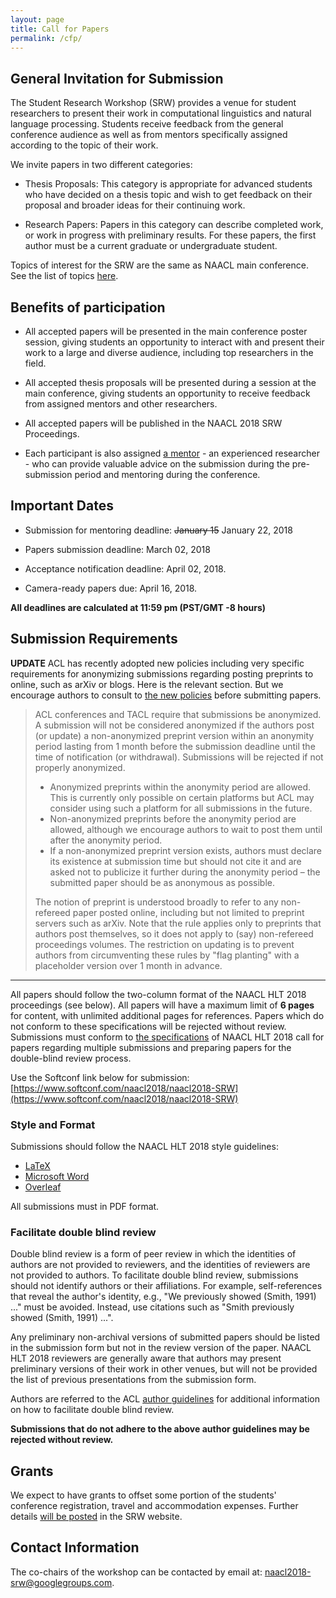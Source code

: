 ```yaml
---
layout: page
title: Call for Papers
permalink: /cfp/
---
```


## General Invitation for Submission

The Student Research Workshop (SRW) provides a venue for student researchers to present their work in computational linguistics and natural language processing. Students receive feedback from the general conference audience as well as from mentors specifically assigned according to the topic of their work.

We invite papers in two different categories:

* Thesis Proposals: This category is appropriate for advanced students who have decided on a thesis topic and wish to get feedback on their proposal and broader ideas for their continuing work.

* Research Papers: Papers in this category can describe completed work, or work in progress with preliminary results. For these papers, the first author must be a current graduate or undergraduate student.

Topics of interest for the SRW are the same as NAACL main conference. See the list of topics [here](http://naacl2018.org/call_for_paper.html).

## Benefits of participation

* All accepted papers will be presented in the main conference poster session, giving students an opportunity to interact with and present their work to a large and diverse audience, including top researchers in the field.

* All accepted thesis proposals will be presented during a session at the main conference, giving students an opportunity to receive feedback from assigned mentors and other researchers.

* All accepted papers will be published in the NAACL 2018 SRW Proceedings.

* Each participant is also assigned [a mentor](../mentoring) - an experienced researcher - who can provide valuable advice on the submission during the pre-submission period and mentoring during the conference.


## Important Dates

* Submission for mentoring deadline: ~~January 15~~ January 22, 2018

* Papers submission deadline: March 02, 2018

* Acceptance notification deadline: April 02, 2018.

* Camera-ready papers due: April 16, 2018.

**All deadlines are calculated at 11:59 pm (PST/GMT -8 hours)**

## Submission Requirements

**UPDATE** ACL has recently adopted new policies including very specific requirements for anonymizing submissions regarding posting preprints to online, such as arXiv or blogs. Here is the relevant section. But we encourage authors to consult to [the new policies](https://www.aclweb.org/portal/content/new-policies-submission-review-and-citation) before submitting papers. 

> ACL conferences and TACL require that submissions be anonymized. A submission will not be considered anonymized if the authors post (or update) a non-anonymized preprint version within an anonymity period lasting from 1 month before the submission deadline until the time of notification (or withdrawal). Submissions will be rejected if not properly anonymized.
> 
> * Anonymized preprints within the anonymity period are allowed. This is currently only possible on certain platforms but ACL may consider using such a platform for all submissions in the future.
> * Non-anonymized preprints before the anonymity period are allowed, although we encourage authors to wait to post them until after the anonymity period.
> * If a non-anonymized preprint version exists, authors must declare its existence at submission time but should not cite it and are asked not to publicize it further during the anonymity period – the submitted paper should be as anonymous as possible.
> 
> The notion of preprint is understood broadly to refer to any non-refereed paper posted online, including but not limited to preprint servers such as arXiv. Note that the rule applies only to preprints that authors post themselves, so it does not apply to (say) non-refereed proceedings volumes. The restriction on updating is to prevent authors from circumventing these rules by "flag planting" with a placeholder version over 1 month in advance.

___

All papers should follow the two-column format of the NAACL HLT 2018 proceedings (see below). All papers will have a maximum limit of **6 pages** for content, with unlimited additional pages for references. Papers which do not conform to these specifications will be rejected without review. Submissions must conform to [the specifications](http://naacl2018.org/call_for_paper.html) of NAACL HLT 2018 call for papers regarding multiple submissions and preparing papers for the double-blind review process.

Use the Softconf link below for submission: [https://www.softconf.com/naacl2018/naacl2018-SRW](https://www.softconf.com/naacl2018/naacl2018-SRW)

### Style and Format 

Submissions should follow the NAACL HLT 2018 style guidelines:

* [LaTeX](http://naacl2018.org/downloads/naaclhlt2018-latex.zip)
* [Microsoft Word](http://naacl2018.org/downloads/naaclhlt2018-word.zip)
* [Overleaf](https://www.overleaf.com/latex/templates/instructions-for-NAACL%20HLT-2018-proceedings/mbgbzpzxdkth)

All submissions must in PDF format.

### Facilitate double blind review

Double blind review is a form of peer review in which the identities of authors are not provided to reviewers, and the identities of reviewers are not provided to authors. To facilitate double blind review, submissions should not identify authors or their affiliations. For example, self-references that reveal the author's identity, e.g., "We previously showed (Smith, 1991) ..." must be avoided. Instead, use citations such as "Smith previously showed (Smith, 1991) ...".

Any preliminary non-archival versions of submitted papers should be listed in the submission form but not in the review version of the paper. NAACL HLT 2018 reviewers are generally aware that authors may present preliminary versions of their work in other venues, but will not be provided the list of previous presentations from the submission form.

Authors are referred to the ACL [author guidelines](https://www.aclweb.org/adminwiki/index.php?title=ACL_Author_Guidelines) for additional information on how to facilitate double blind review.

**Submissions that do not adhere to the above author guidelines may be rejected without review.**

## Grants

We expect to have grants to offset some portion of the students' conference registration, travel and accommodation expenses. Further details [will be posted](../travel-and-grants) in the SRW website.

## Contact Information

The co-chairs of the workshop can be contacted by email at: [naacl2018-srw@googlegroups.com](mailto:naacl2018-srw@googlegroups.com).


